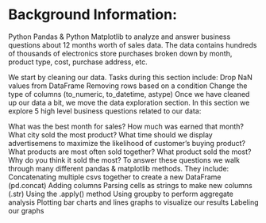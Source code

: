 # Background Information:
Python Pandas & Python Matplotlib to analyze and answer business questions about 12 months worth of sales data. The data contains hundreds of thousands of electronics store purchases broken down by month, product type, cost, purchase address, etc.

We start by cleaning our data. Tasks during this section include:
Drop NaN values from DataFrame
Removing rows based on a condition
Change the type of columns (to_numeric, to_datetime, astype)
Once we have cleaned up our data a bit, we move the data exploration section. In this section we explore 5 high level business questions related to our data:

What was the best month for sales? How much was earned that month?
What city sold the most product?
What time should we display advertisemens to maximize the likelihood of customer’s buying product?
What products are most often sold together?
What product sold the most? Why do you think it sold the most?
To answer these questions we walk through many different pandas & matplotlib methods. They include:
Concatenating multiple csvs together to create a new DataFrame (pd.concat)
Adding columns
Parsing cells as strings to make new columns (.str)
Using the .apply() method
Using groupby to perform aggregate analysis
Plotting bar charts and lines graphs to visualize our results
Labeling our graphs
